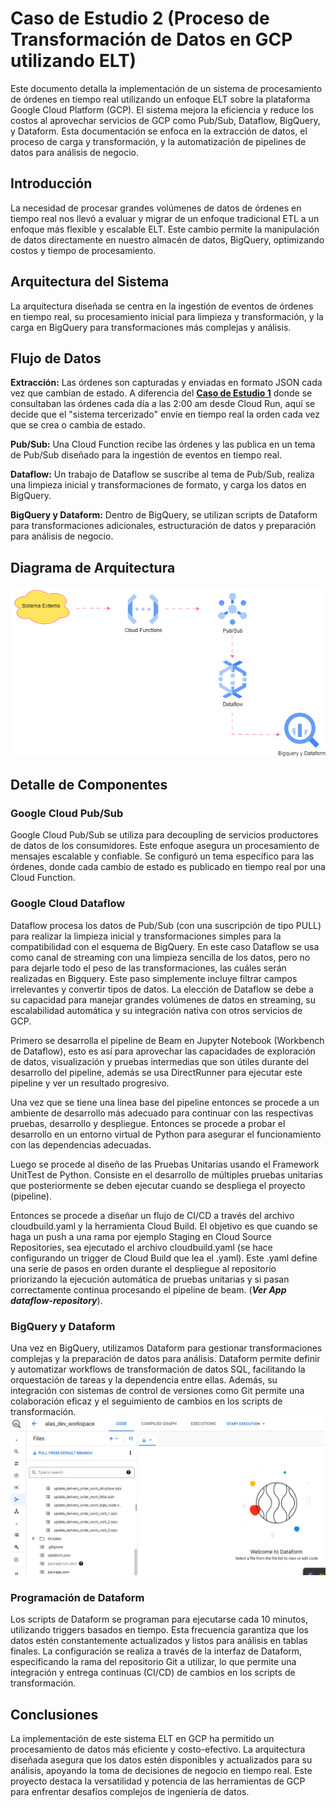 # Caso de Estudio 2 (Proceso de Transformación de Datos en GCP utilizando ELT)

Este documento detalla la implementación de un sistema de procesamiento de órdenes en tiempo real utilizando un enfoque ELT sobre la plataforma Google Cloud Platform (GCP). El sistema mejora la eficiencia y reduce los costos al aprovechar servicios de GCP como Pub/Sub, Dataflow, BigQuery, y Dataform. Esta documentación se enfoca en la extracción de datos, el proceso de carga y transformación, y la automatización de pipelines de datos para análisis de negocio.

## Introducción
La necesidad de procesar grandes volúmenes de datos de órdenes en tiempo real nos llevó a evaluar y migrar de un enfoque tradicional ETL a un enfoque más flexible y escalable ELT. Este cambio permite la manipulación de datos directamente en nuestro almacén de datos, BigQuery, optimizando costos y tiempo de procesamiento.

## Arquitectura del Sistema
La arquitectura diseñada se centra en la ingestión de eventos de órdenes en tiempo real, su procesamiento inicial para limpieza y transformación, y la carga en BigQuery para transformaciones más complejas y análisis.

## Flujo de Datos
**Extracción:** Las órdenes son capturadas y enviadas en formato JSON cada vez que cambian de estado. A diferencia del **[Caso de Estudio 1](https://github.com/rocamil85/Caso-de-Estudio-1-Aproximacion-ETL)** donde se consultaban las órdenes cada día a las 2:00 am desde Cloud Run, aquí se decide que el "sistema tercerizado" envíe en tiempo real la orden cada vez que se crea o cambia de estado.

**Pub/Sub:** Una Cloud Function recibe las órdenes y las publica en un tema de Pub/Sub diseñado para la ingestión de eventos en tiempo real.

**Dataflow:** Un trabajo de Dataflow se suscribe al tema de Pub/Sub, realiza una limpieza inicial y transformaciones de formato, y carga los datos en BigQuery.

**BigQuery y Dataform:** Dentro de BigQuery, se utilizan scripts de Dataform para transformaciones adicionales, estructuración de datos y preparación para análisis de negocio.

## Diagrama de Arquitectura
![Arquitectura ELT](Img/arquitectura_elt.png) 

## Detalle de Componentes
### Google Cloud Pub/Sub
Google Cloud Pub/Sub se utiliza para decoupling de servicios productores de datos de los consumidores. Este enfoque asegura un procesamiento de mensajes escalable y confiable. Se configuró un tema específico para las órdenes, donde cada cambio de estado es publicado en tiempo real por una Cloud Function.

### Google Cloud Dataflow
Dataflow procesa los datos de Pub/Sub (con una suscripción de tipo PULL) para realizar la limpieza inicial y transformaciones simples para la compatibilidad con el esquema de BigQuery. En este caso Dataflow se usa como canal de streaming con una limpieza sencilla de los datos, pero no para dejarle todo el peso de las transformaciones, las cuáles serán realizadas en Bigquery. Este paso simplemente incluye filtrar campos irrelevantes y convertir tipos de datos. La elección de Dataflow se debe a su capacidad para manejar grandes volúmenes de datos en streaming, su escalabilidad automática y su integración nativa con otros servicios de GCP.

Primero se desarrolla el pipeline de Beam en Jupyter Notebook (Workbench de Dataflow), esto es así para aprovechar las capacidades de exploración de datos, visualización y pruebas intermedias que son útiles durante del desarrollo del pipeline, además se usa DirectRunner para ejecutar este pipeline y ver un resultado progresivo.

Una vez que se tiene una línea base del pipeline entonces se procede a un ambiente de desarrollo más adecuado para continuar con las respectivas pruebas, desarrollo y despliegue. Entonces se procede a probar el desarrollo en un entorno virtual de Python para asegurar el funcionamiento con las dependencias adecuadas.

Luego se procede al diseño de las Pruebas Unitarias usando el Framework UnitTest de Python. Consiste en el desarrollo de múltiples pruebas unitarias que posteriormente se deben ejecutar cuando se despliega el proyecto (pipeline).

Entonces se procede a diseñar un flujo de CI/CD a través del archivo cloudbuild.yaml y la herramienta Cloud Build. El objetivo es que cuando se haga un push a una rama por ejemplo Staging en Cloud Source Repositories, sea ejecutado el archivo cloudbuild.yaml (se hace configurando un trigger de Cloud Build que lea el .yaml). Este .yaml define una serie de pasos en orden durante el despliegue al repositorio priorizando la ejecución automática de pruebas unitarias y si pasan correctamente continua procesando el pipeline de beam. (_**Ver App dataflow-repository**_).


### BigQuery y Dataform
Una vez en BigQuery, utilizamos Dataform para gestionar transformaciones complejas y la preparación de datos para análisis. Dataform permite definir y automatizar workflows de transformación de datos SQL, facilitando la orquestación de tareas y la dependencia entre ellas. Además, su integración con sistemas de control de versiones como Git permite una colaboración eficaz y el seguimiento de cambios en los scripts de transformación.
![Dataform](Img/dataform.png) 

### Programación de Dataform
Los scripts de Dataform se programan para ejecutarse cada 10 minutos, utilizando triggers basados en tiempo. Esta frecuencia garantiza que los datos estén constantemente actualizados y listos para análisis en tablas finales. La configuración se realiza a través de la interfaz de Dataform, especificando la rama del repositorio Git a utilizar, lo que permite una integración y entrega continuas (CI/CD) de cambios en los scripts de transformación.

## Conclusiones
La implementación de este sistema ELT en GCP ha permitido un procesamiento de datos más eficiente y costo-efectivo. La arquitectura diseñada asegura que los datos estén disponibles y actualizados para su análisis, apoyando la toma de decisiones de negocio en tiempo real. Este proyecto destaca la versatilidad y potencia de las herramientas de GCP para enfrentar desafíos complejos de ingeniería de datos.
